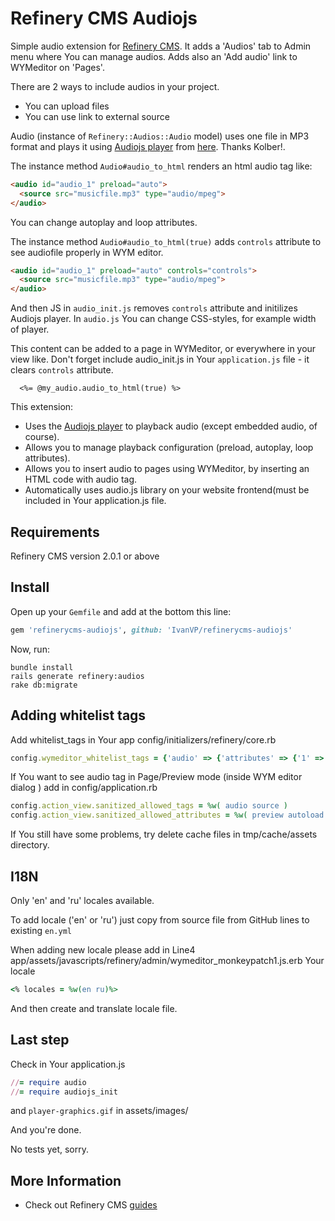 # Refinery CMS Audiojs

Simple audio extension for [Refinery CMS](http://refinerycms.com).
It adds a 'Audios' tab to Admin menu where You can manage audios.
Adds also an 'Add audio' link to WYMeditor on 'Pages'.

There are 2 ways to include audios in your project.
- You can upload files
- You can use link to external source

Audio (instance of `Refinery::Audios::Audio` model) uses one file in MP3 format and plays it using [Audiojs player](http://kolber.github.io/audiojs/) from [here](https://github.com/kolber/audiojs). Thanks Kolber!.


The instance method `Audio#audio_to_html` renders an html audio tag like:

```html
<audio id="audio_1" preload="auto">
  <source src="musicfile.mp3" type="audio/mpeg">
</audio>
```
You can change autoplay and loop attributes.

The instance method `Audio#audio_to_html(true)` adds `controls` attribute to see audiofile properly in WYM editor.

```html
<audio id="audio_1" preload="auto" controls="controls">
  <source src="musicfile.mp3" type="audio/mpeg">
</audio>
```

And then JS in `audio_init.js` removes `controls` attribute and initilizes Audiojs player. In `audio.js` You can change CSS-styles, for example width of player.


This content can be added to a page in WYMeditor, or everywhere in your view like. Don't forget include audio_init.js in Your `application.js` file - it clears `controls` attribute.

```erb
  <%= @my_audio.audio_to_html(true) %>
```

This extension: 
  * Uses the [Audiojs player](http://kolber.github.io/audiojs/) to playback audio (except embedded audio, of course).
  * Allows you to manage playback configuration (preload, autoplay, loop attributes).
  * Allows you to insert audio to pages using WYMeditor, by inserting an HTML code with audio tag.
  * Automatically uses audio.js library on your website frontend(must be included in Your application.js file.

## Requirements
Refinery CMS version 2.0.1 or above

## Install
Open up your ``Gemfile`` and add at the bottom this line:

```ruby
gem 'refinerycms-audiojs', github: 'IvanVP/refinerycms-audiojs'
```

Now, run: 

    bundle install
    rails generate refinery:audios
    rake db:migrate


## Adding whitelist tags
Add whitelist_tags in Your app config/initializers/refinery/core.rb

```ruby
config.wymeditor_whitelist_tags = {'audio' => {'attributes' => {'1' => 'preload', '2' => 'autoplay', '3' => 'loop', '4' => 'controls', '5' => 'source'} }, 'source' => {'attributes' => {'1' => 'src', '2' => 'type'}}}
```

If You want to see audio tag in Page/Preview mode (inside WYM editor dialog ) add in config/application.rb

```ruby
config.action_view.sanitized_allowed_tags = %w( audio source )
config.action_view.sanitized_allowed_attributes = %w( preview autoload loop controls src type )
```

If You still have some problems, try delete cache files in tmp/cache/assets directory.

## I18N

Only 'en' and 'ru' locales available. 

To add locale ('en' or 'ru') just copy from source file from GitHub lines to existing `en.yml`

When adding new locale please add in Line4 app/assets/javascripts/refinery/admin/wymeditor_monkeypatch1.js.erb Your locale

```ruby
<% locales = %w(en ru)%>
```
And then create and translate locale file.

## Last step

Check in Your application.js 

```ruby
//= require audio
//= require audiojs_init
```

and `player-graphics.gif` in assets/images/


And you're done.

No tests yet, sorry.

## More Information
- Check out Refinery CMS [guides](http://refinerycms.com/guides)

